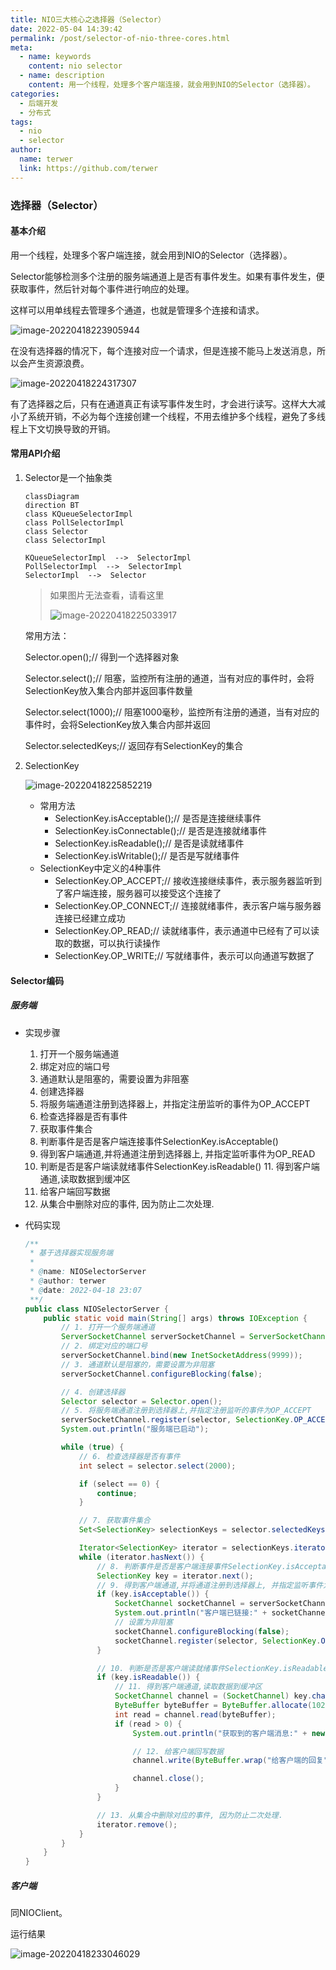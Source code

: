 ```yaml
---
title: NIO三大核心之选择器（Selector）
date: 2022-05-04 14:39:42
permalink: /post/selector-of-nio-three-cores.html
meta:
  - name: keywords
    content: nio selector
  - name: description
    content: 用一个线程，处理多个客户端连接，就会用到NIO的Selector（选择器）。
categories:
  - 后端开发
  - 分布式
tags:
  - nio
  - selector
author: 
  name: terwer
  link: https://github.com/terwer
---
```


### 选择器（Selector）

#### 基本介绍

用一个线程，处理多个客户端连接，就会用到NIO的Selector（选择器）。

Selector能够检测多个注册的服务端通道上是否有事件发生。如果有事件发生，便获取事件，然后针对每个事件进行响应的处理。

这样可以用单线程去管理多个通道，也就是管理多个连接和请求。

![image-20220418223905944](https://cdn.jsdelivr.net/gh/terwer/upload/img/image-20220418223905944.png)

在没有选择器的情况下，每个连接对应一个请求，但是连接不能马上发送消息，所以会产生资源浪费。

![image-20220418224317307](https://cdn.jsdelivr.net/gh/terwer/upload/img/image-20220418224317307.png)

有了选择器之后，只有在通道真正有读写事件发生时，才会进行读写。这样大大减小了系统开销，不必为每个连接创建一个线程，不用去维护多个线程，避免了多线程上下文切换导致的开销。

#### 常用API介绍

1. Selector是一个抽象类

   ```mermaid
   classDiagram
   direction BT
   class KQueueSelectorImpl
   class PollSelectorImpl
   class Selector
   class SelectorImpl
   
   KQueueSelectorImpl  -->  SelectorImpl 
   PollSelectorImpl  -->  SelectorImpl 
   SelectorImpl  -->  Selector 
   ```

   > 如果图片无法查看，请看这里
   >
   > ![image-20220418225033917](https://cdn.jsdelivr.net/gh/terwer/upload/img/image-20220418225033917.png)

   常用方法：

   Selector.open();// 得到一个选择器对象

   Selector.select();// 阻塞，监控所有注册的通道，当有对应的事件时，会将SelectionKey放入集合内部并返回事件数量

   Selector.select(1000);// 阻塞1000毫秒，监控所有注册的通道，当有对应的事件时，会将SelectionKey放入集合内部并返回

   Selector.selectedKeys;// 返回存有SelectionKey的集合

2. SelectionKey

   ![image-20220418225852219](https://cdn.jsdelivr.net/gh/terwer/upload/img/image-20220418225852219.png)

   - 常用方法
     - SelectionKey.isAcceptable();// 是否是连接继续事件
     - SelectionKey.isConnectable();// 是否是连接就绪事件
     - SelectionKey.isReadable();// 是否是读就绪事件
     - SelectionKey.isWritable();// 是否是写就绪事件
   - SelectionKey中定义的4种事件
     - SelectionKey.OP_ACCEPT;// 接收连接继续事件，表示服务器监听到了客户端连接，服务器可以接受这个连接了
     - SelectionKey.OP_CONNECT;// 连接就绪事件，表示客户端与服务器连接已经建立成功
     - SelectionKey.OP_READ;// 读就绪事件，表示通道中已经有了可以读取的数据，可以执行读操作
     - SelectionKey.OP_WRITE;// 写就绪事件，表示可以向通道写数据了

#### Selector编码

##### 服务端

- 实现步骤

  1. 打开一个服务端通道
  2. 绑定对应的端口号
  3. 通道默认是阻塞的，需要设置为非阻塞
  4. 创建选择器
  5. 将服务端通道注册到选择器上，并指定注册监听的事件为OP_ACCEPT
  6. 检查选择器是否有事件
  7. 获取事件集合
  8. 判断事件是否是客户端连接事件SelectionKey.isAcceptable()
  9. 得到客户端通道,并将通道注册到选择器上, 并指定监听事件为OP_READ
  10. 判断是否是客户端读就绪事件SelectionKey.isReadable() 11. 得到客户端通道,读取数据到缓冲区
  11. 给客户端回写数据
  12. 从集合中删除对应的事件, 因为防止二次处理.

- 代码实现

  ```java
  /**
   * 基于选择器实现服务端
   *
   * @name: NIOSelectorServer
   * @author: terwer
   * @date: 2022-04-18 23:07
   **/
  public class NIOSelectorServer {
      public static void main(String[] args) throws IOException {
          // 1. 打开一个服务端通道
          ServerSocketChannel serverSocketChannel = ServerSocketChannel.open();
          // 2. 绑定对应的端口号
          serverSocketChannel.bind(new InetSocketAddress(9999));
          // 3. 通道默认是阻塞的，需要设置为非阻塞
          serverSocketChannel.configureBlocking(false);
  
          // 4. 创建选择器
          Selector selector = Selector.open();
          // 5. 将服务端通道注册到选择器上,并指定注册监听的事件为OP_ACCEPT
          serverSocketChannel.register(selector, SelectionKey.OP_ACCEPT);
          System.out.println("服务端已启动");
  
          while (true) {
              // 6. 检查选择器是否有事件
              int select = selector.select(2000);
  
              if (select == 0) {
                  continue;
              }
  
              // 7. 获取事件集合
              Set<SelectionKey> selectionKeys = selector.selectedKeys();
  
              Iterator<SelectionKey> iterator = selectionKeys.iterator();
              while (iterator.hasNext()) {
                  // 8. 判断事件是否是客户端连接事件SelectionKey.isAcceptable()
                  SelectionKey key = iterator.next();
                  // 9. 得到客户端通道,并将通道注册到选择器上, 并指定监听事件为OP_READ
                  if (key.isAcceptable()) {
                      SocketChannel socketChannel = serverSocketChannel.accept();
                      System.out.println("客户端已链接:" + socketChannel);
                      // 设置为非阻塞
                      socketChannel.configureBlocking(false);
                      socketChannel.register(selector, SelectionKey.OP_READ);
                  }
  
                  // 10. 判断是否是客户端读就绪事件SelectionKey.isReadable()
                  if (key.isReadable()) {
                      // 11. 得到客户端通道,读取数据到缓冲区
                      SocketChannel channel = (SocketChannel) key.channel();
                      ByteBuffer byteBuffer = ByteBuffer.allocate(1024);
                      int read = channel.read(byteBuffer);
                      if (read > 0) {
                          System.out.println("获取到的客户端消息:" + new String(byteBuffer.array(), 0, read));
  
                          // 12. 给客户端回写数据
                          channel.write(ByteBuffer.wrap("给客户端的回复".getBytes(StandardCharsets.UTF_8)));
  
                          channel.close();
                      }
                  }
  
                  // 13. 从集合中删除对应的事件, 因为防止二次处理.
                  iterator.remove();
              }
          }
      }
  }
  ```

##### 客户端

同NIOClient。

运行结果

![image-20220418233046029](https://cdn.jsdelivr.net/gh/terwer/upload/img/image-20220418233046029.png)

